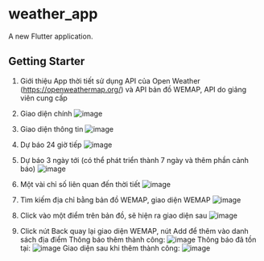 # weather_app

A new Flutter application.

## Getting Starter

1. Giới thiệu
App thời tiết sử dụng API của Open Weather (https://openweathermap.org/)
và API bản đồ WEMAP, API do giảng viên cung cấp

2. Giao diện chính
![image](https://user-images.githubusercontent.com/57657974/119958805-955c7f00-bfcd-11eb-8af7-e26cdd7f7e08.png)

3. Giao diện thông tin
![image](https://user-images.githubusercontent.com/57657974/119958984-c046d300-bfcd-11eb-80d2-ff16b22c5bd3.png)

4. Dự báo 24 giờ tiếp
![image](https://user-images.githubusercontent.com/57657974/119959358-23d10080-bfce-11eb-9b97-f16b0cfe7ad7.png)

5. Dự báo 3 ngày tới (có thể phát triển thành 7 ngày và thêm phần cảnh báo)
![image](https://user-images.githubusercontent.com/57657974/119959444-33e8e000-bfce-11eb-9b4e-9a6210559e60.png)

6. Một vài chỉ số liên quan đến thời tiết
![image](https://user-images.githubusercontent.com/57657974/119959614-58dd5300-bfce-11eb-991f-7818ce66a537.png)

7. Tìm kiếm địa chỉ bằng bản đồ WEMAP, giao diện WEMAP
![image](https://user-images.githubusercontent.com/57657974/119960231-f3d62d00-bfce-11eb-9923-fdf399270fe1.png)

8. Click vào một điểm trên bản đồ, sẽ hiện ra giao diện sau
![image](https://user-images.githubusercontent.com/57657974/119960634-5c250e80-bfcf-11eb-927f-86ecf8c50ef0.png)

9. Click nút Back quay lại giao diện WEMAP, nút Add để thêm vào danh sách địa điểm
Thông báo thêm thành công: ![image](https://user-images.githubusercontent.com/57657974/119960891-a4443100-bfcf-11eb-81c7-3e32951fe9e0.png)
Thông báo đã tồn tại: ![image](https://user-images.githubusercontent.com/57657974/119961384-2f252b80-bfd0-11eb-8009-817e35b04409.png)
Giao diện sau khi thêm thành công: ![image](https://user-images.githubusercontent.com/57657974/119960974-baea8800-bfcf-11eb-8e3a-0ff129bf719b.png)

